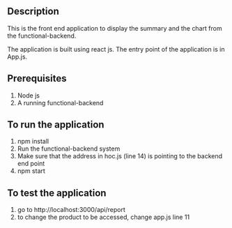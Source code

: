 ## Description
This is the front end application to display the summary and the chart from the functional-backend.

The application is built using react js. The entry point of the application is in App.js.

## Prerequisites
1. Node js
2. A running functional-backend

## To run the application
1. npm install
2. Run the functional-backend system
3. Make sure that the address in hoc.js (line 14) is pointing to the backend end point
4. npm start

## To test the application
1. go to http://localhost:3000/api/report
2. to change the product to be accessed, change app.js line 11

